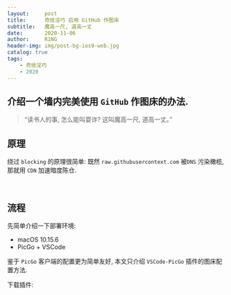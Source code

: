 ```yaml
---
layout:     post
title:      奇技淫巧 启用 GitHub 作图床
subtitle:   魔高一尺, 道高一丈
date:       2020-11-06
author:     R1NG
header-img: img/post-bg-ios9-web.jpg
catalog: true
tags:
    - 奇技淫巧
    - 2020
---
```


## 介绍一个墙内完美使用 `GitHub` 作图床的办法.

> “读书人的事, 怎么能叫耍诈? 这叫魔高一尺, 道高一丈。”

## 原理
绕过 `blocking` 的原理很简单: 既然 `raw.githubusercontext.com` 被`DNS` 污染橄榄, 那就用 `CDN` 加速暗度陈仓. 

<br>

## 流程
先简单介绍一下部署环境:
- macOS 10.15.6
- PicGo + VSCode
  
鉴于 `PicGo` 客户端的配置更为简单友好, 本文只介绍 `VSCode-PicGo` 插件的图床配置方法. 

下载插件:
 